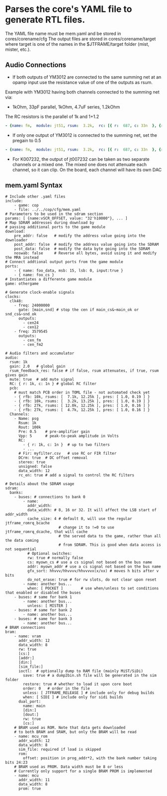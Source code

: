 # Parses the core's YAML file to generate RTL files.

The YAML file name must be mem.yaml and be stored in cores/corename/cfg
The output files are stored in cores/corename/target where target is
one of the names in the $JTFRAME/target folder (mist, mister, etc.).

## Audio Connections

- If both outputs of YM3012 are connected to the same summing net at an opamp input use the resistance value of one of the outputs as rsum.

Example with YM3012 having both channels connected to the summing net via:

- 1kOhm, 33pF parallel, 1kOhm, 4.7uF series, 1.2kOhm

The RC resistors is the parallel of 1k and 1+1.2

``` YAML
- {name: fm,  module: jt51, rsum:  3.2k,  rc: [{ r:  687, c: 33n  }, {r: 1rout, c: 2.2n }] }
```

- If only one output of YM3012 is connected to the summing net, set the pregain to 0.5

``` YAML
- {name: fm,  module: jt51, rsum:  3.2k,  rc: [{ r:  687, c: 33n  }, {r: 1rout, c: 2.2n }], pre: 0.5 }
```


- For K007232, the output of jt007232 can be taken as two separate channels or a mixed one. The mixed one does not attenuate each channel, so it can clip. On the board, each channel will have its own DAC

## mem.yaml Syntax
```
# Include other .yaml files
include:
    - game: cop
    - file: ../../cop/cfg/mem.yaml
# Parameters to be used in the sdram section
params: [ {name:vSCR_OFFSET, value: "32'h10000"}, ... ]
# Map SDRAM addresses during download by
# passing additional ports to the game module
download:
    pre_addr: false   # modify the address value going into the downloader
    post_addr: false  # modify the address value going into the SDRAM
    post_data: false  # modify the data byte going into the SDRAM
    noswab: false     # Reverse all bytes, avoid using it and modify the MRA instead
# Connect addtional output ports from the game module
ports:
    - { name: foo_data, msb: 15, lsb: 0, input:true }
    - { name: foo_cs }
# Instantiates a differente game module
game: othergame

# Generate clock-enable signals
clocks:
  clk48:
    - freq: 24000000
      gate: [main,snd] # stop the cen if main_cs&~main_ok or snd_cs&~snd_ok
      outputs:
        - cen24
        - cen12
    - freq: 3579545
      outputs:
        - cen_fm
        - cen_fm2

# Audio filters and accumulator
audio:
  rsum: 1k
  gain: 2.0   # global gain
  rsum_feedback_res: false # if false, rsum attenuates, if true, rsum gives gain
  mute: true  # add mute signal
  RC: { r: 1k, c: 1n } # global RC filter
  pcb:
    # must match PCB order in TOML file - not automated check yet
    - { rfb: 10k, rsums: [  7.1k, 12.25k ], pres: [ 1.0, 0.19 ] }
    - { rfb: 10k, rsums: [  3.2k, 13.25k ], pres: [ 1.0, 0.19 ] }
    - { rfb: 27k, rsums: [ 12.0k, 12.25k ], pres: [ 1.0, 0.16 ] }
    - { rfb: 27k, rsums: [  4.7k, 12.25k ], pres: [ 1.0, 0.16 ] }
  Channels:
    - Name: psg
      Rsum: 1k
      Rout: 100k
      Pre: 0.5    # pre-amplifier gain
      Vpp: 5      # peak-to-peak amplitude in Volts
      RC:
        - { r: 1k, c: 1n }  # up to two filters
        - ...
      # Fir: myfilter.csv   # use RC or FIR filter
      DCrm: true  # DC offset removal
      stereo: true
      unsigned: false
      data_width: 12
      rc_en: true # add a signal to control the RC filters

# Details about the SDRAM usage
sdram:
  banks:
    - buses: # connections to bank 0
        - name:
          addr_width:
          data_width: # 8, 16 or 32. It will affect the LSB start of addr_width
          cache_size: 4 # default 0, will use the regular jtframe_romrq_bcache
                        # change it to !=0 to use jtframe_romrq_dcache, that will cache
                        # the served data to the game, rather than all the data coming
                        # from SDRAM. This is good when data access is not sequential
          # Optional switches:
          rw: true # normally false
          cs: myown_cs # use a cs signal not based on the bus name
          addr: myown_addr # use a cs signal not based on the bus name
          gfx_sort: hhvvv/hhvvvv/hhvvvvx(x/xx) # moves h bits after v bits
          do_not_erase: true # for rw slots, do not clear upon reset
        - name: another bus...
          when: [ POCKET ]        # use when/unless to set conditions that enabled or disabled the buses
    - buses: # same for bank 1
        - name: another bus...
          unless: [ MISTER ]
    - buses: # same for bank 2
        - name: another bus...
    - buses: # same for bank 3
        - name: another bus...
# BRAM connections
bram:
    - name: vram
      addr_width: 12
      data_width: 8
      rw: true
      [cs:]
      [addr:]
      [din:]
      [sim_file:]
      ioctl:  # optionally dump to RAM file (mainly MiST/SiDi)
        save: true # a dump2bin.sh file will be generated in the sim folder
        restore: true # whether to load it upon core boot
        order: 0   # order in the file
        unless: [ JTFRAME_RELEASE ] # include only for debug builds
        when: [ SIDI ] # include only for sidi builds
      dual_port:
        name: main
        [din:]
        [dout:]
        rw: true
        [cs:]
    # BRAM used as ROM. Note that data gets downloaded
    # to both BRAM and SRAM, but only the BRAM will be read
    - name: mcu_rom
      addr_width: 12
      data_width: 8
      sim_file: required if load is skipped
      rom:
        offset: position in prog_addr*2, with the bank number taking bits 24:23
    # BRAM used as PROM. Data width must be 8 or less
    # Currently only support for a single BRAM PROM is implemented
    - name: mcu
      addr_width: 11
      data_width: 8
      prom: true
```